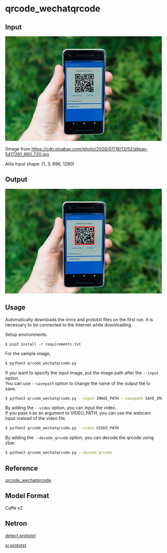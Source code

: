 # qrcode_wechatqrcode

## Input

![Input](input.jpg)

(Image from https://cdn.pixabay.com/photo/2020/07/18/13/52/alipay-5417261_960_720.jpg

Ailia input shape: (1, 3, 896, 1280)

## Output

![Output](output.jpg)

## Usage

Automatically downloads the onnx and prototxt files on the first run. It is necessary to be connected to the Internet
while downloading.

Setup environments.

```
$ pip3 install -r requirements.txt
```

For the sample image,

``` bash
$ python3 qrcode_wechatqrcode.py
```

If you want to specify the input image, put the image path after the `--input` option.  
You can use `--savepath` option to change the name of the output file to save.

```bash
$ python3 qrcode_wechatqrcode.py --input IMAGE_PATH --savepath SAVE_IMAGE_PATH
```

By adding the `--video` option, you can input the video.   
If you pass `0` as an argument to VIDEO_PATH, you can use the webcam input instead of the video file.

```bash
$ python3 qrcode_wechatqrcode.py --video VIDEO_PATH
```

By adding the `--decode_qrcode` option, you can decode the qrcode using zbar.

```bash
$ python3 qrcode_wechatqrcode.py --decode_qrcode
```

## Reference

[qrcode_wechatqrcode](https://github.com/opencv/opencv_zoo/tree/4fb591053ba1201c07c68929cc324787d5afaa6c/models/qrcode_wechatqrcode)


## Model Format

Caffe v2


## Netron

[detect.prototxt](https://netron.app/?url=https://storage.googleapis.com/ailia-models/qrcode_wechatqrcode/detect.prototxt)

[sr.prototxt](https://netron.app/?url=https://storage.googleapis.com/ailia-models/qrcode_wechatqrcode/sr.prototxt)
